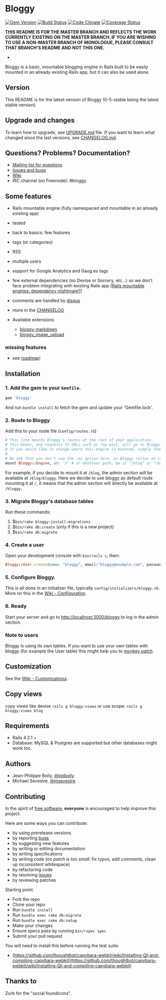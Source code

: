 # Bloggy
[![Gem Version](https://badge.fury.io/rb/bloggy.png)](http://badge.fury.io/rb/bloggy)
[![Build Status](https://secure.travis-ci.org/jipiboily/bloggy.png)](http://travis-ci.org/jipiboily/bloggy)
[![Code Climate](https://codeclimate.com/github/jipiboily/bloggy.png)](https://codeclimate.com/github/jipiboily/bloggy)
[![Coverage Status](https://coveralls.io/repos/jipiboily/bloggy/badge.png?branch=master)](https://coveralls.io/r/jipiboily/bloggy?branch=master)

**THIS README IS FOR THE MASTER BRANCH AND REFLECTS THE WORK CURRENTLY EXISTING ON THE MASTER BRANCH. IF YOU ARE WISHING TO USE A NON-MASTER BRANCH OF MONOLOGUE, PLEASE CONSULT THAT BRANCH'S README AND NOT THIS ONE.**

-

Bloggy is a basic, mountable blogging engine in Rails built to be easily mounted in an already existing Rails app, but it can also be used alone.

## Version

This README is for the latest version of Bloggy (0-5-stable being the latest stable version).

## Upgrade and changes

To learn how to upgrade, see [UPGRADE.md](https://github.com/jipiboily/bloggy/blob/master/UPGRADE.md) file. If you want to learn what changed since the last versions, see [CHANGELOG.md](https://github.com/jipiboily/bloggy/blob/master/CHANGELOG.md).

## Questions? Problems? Documentation?

- [Mailing list for questions](http://groups.google.com/forum/#!forum/bloggy-rb)
- [Issues and bugs](http://github.com/jipiboily/bloggy/issues)
- [Wiki](https://github.com/jipiboily/bloggy/wiki/_pages)
- IRC channel (on Freenode): #bloggy.

## Some features
- Rails mountable engine (fully namespaced and mountable in an already existing app)
- tested
- back to basics: few features
- tags (or categories)
- RSS
- multiple users
- support for Google Analytics and Gaug.es tags
- few external dependencies (no Devise or Sorcery, etc…) so we don't face problem integrating with existing Rails app.([Rails mountable engines: dependency nightmare?](http://jipiboily.com/2012/rails-mountable-engines-dependency-nightmare))
- comments are handled by [disqus](http://disqus.com/)
- more in the [CHANGELOG](https://github.com/jipiboily/bloggy/blob/master/CHANGELOG.md)

- Available extensions
  - [bloggy-markdown](https://github.com/jipiboily/bloggy-markdown)
  - [bloggy_image_upload](https://github.com/msevestre/bloggy_image_upload)

### missing features
- see [roadmap](https://github.com/jipiboily/bloggy/wiki/Roadmap)!


## Installation
### 1. Add the gem to your `Gemfile`.
```ruby
gem 'bloggy'
```
And run `bundle install` to fetch the gem and update your 'Gemfile.lock'.

### 2. Route to Bloggy

Add this to your route file (`config/routes.rb`)
```ruby
# This line mounts Bloggy's routes at the root of your application.
# This means, any requests to URLs such as /my-post, will go to Bloggy::PostsController.
# If you would like to change where this engine is mounted, simply change the :at option to something different.
#
# We ask that you don't use the :as option here, as Bloggy relies on it being the default of "bloggy"
mount Bloggy::Engine, at: '/' # or whatever path, be it "/blog" or "/bloggy"
```
For example, if you decide to mount it at  `/blog`, the admin section will be available at `/blog/bloggy`.
Here we decide to use bloggy as default route mounting it at `/`, it means that the admin section will directly
be available at `/bloggy`.

### 3. Migrate Bloggy's database tables
Run these commands:

1. $`bin/rake bloggy:install:migrations`
2. $`bin/rake db:create` (only if this is a new project)
3. $`bin/rake db:migrate`


### 4. Create a user
Open your development console with `bin/rails c`, then:
```ruby
Bloggy::User.create(name: "bloggy", email:"bloggy@example.com", password:"my-password", password_confirmation: "my-password")
```

### 5. Configure Bloggy.
This is all done in an initializer file, typically `config/initializers/bloggy.rb`. More on this in the [Wiki - Configuration](https://github.com/jipiboily/bloggy/wiki/Configuration).

### 6. Ready
Start your server and go to [http://localhost:3000/bloggy](http://localhost:3000/bloggy) to log in the admin section.


### Note to users
Bloggy is using its own tables. If you want to use your own tables with bloggy (for example the User table)
this might help you to [monkey patch](https://gist.github.com/jipiboily/776d907fc932640ac59a).

## Customization
See the [Wiki - Customizations](https://github.com/jipiboily/bloggy/wiki/Customizations).

## Copy views
copy views like devise `rails g bloggy:views`
or use scope: `rails g bloggy:views blog`

## Requirements
- Rails 4.2.1 +
- Database: MySQL & Postgres are supported but other databases might work too.

## Authors
* Jean-Philippe Boily, [@jipiboily](https://github.com/jipiboily)
* Michael Sevestre, [@msevestre](https://github.com/msevestre)

## Contributing

In the spirit of [free software][1], **everyone** is encouraged to help improve this project.

Here are some ways *you* can contribute:

* by using prerelease versions
* by reporting [bugs][2]
* by suggesting new features
* by writing or editing documentation
* by writing specifications
* by writing code (*no patch is too small*: fix typos, add comments, clean up inconsistent whitespace)
* by refactoring code
* by resolving [issues][2]
* by reviewing patches

Starting point:

* Fork the repo
* Clone your repo
* Run `bundle install`
* Run `bundle exec rake db:migrate`
* Run `bundle exec rake db:setup`
* Make your changes
* Ensure specs pass by running `bin/rspec spec`
* Submit your pull request


You will need to install this before running the test suite:
  - [https://github.com/thoughtbot/capybara-webkit/wiki/Installing-Qt-and-compiling-capybara-webkit](https://github.com/thoughtbot/capybara-webkit/wiki/Installing-Qt-and-compiling-capybara-webkit)

## Thanks to

Zurb for the "social foundicons".


[1]: http://www.fsf.org/licensing/essays/free-sw.html
[2]: https://github.com/jipiboily/bloggy/issues
